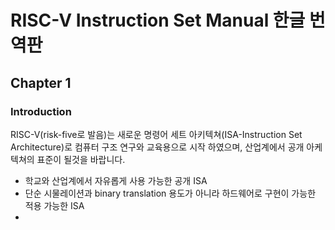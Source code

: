 # RISC-V Instruction Set Manual 한글 번역판

## Chapter 1

### Introduction

RISC-V(risk-five로 발음)는 새로운 명령어 세트 아키텍쳐(ISA-Instruction Set Architecture)로 컴퓨터 구조 연구와 교육용으로 시작 하였으며, 산업계에서 공개 아케텍쳐의 표준이 될것을 바랍니다.

- 학교와 산업계에서 자유롭게 사용 가능한 공개 ISA
- 단순 시물레이션과 binary translation 용도가 아니라 하드웨어로 구현이 가능한 적용 가능한 ISA
- 





